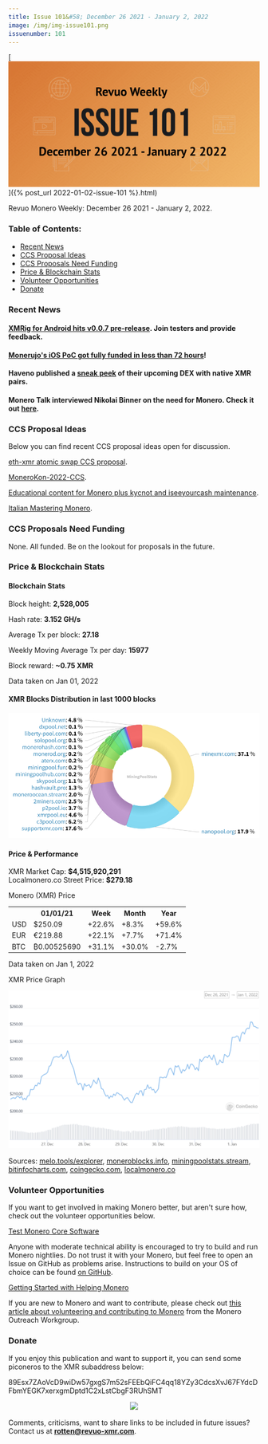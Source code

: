 ```yaml
---
title: Issue 101&#58; December 26 2021 - January 2, 2022
image: /img/img-issue101.png
issuenumber: 101
---
```

[<img src="/img/img-issue101.png" alt="Revuo Monero Weekly #101 Slide" class="img-lead">]({% post_url 2022-01-02-issue-101 %}.html)

<p class="text-lead">Revuo Monero Weekly: December 26 2021 - January 2, 2022.</p>
<!--more-->

<h3>Table of Contents:</h3>
<ul class="contents">
    <li><a href="#news">Recent News</a></li>
    <li><a href="#ideas">CCS Proposal Ideas</a></li>
    <li><a href="#proposals">CCS Proposals Need Funding</a></li>
    <li><a href="#stats">Price & Blockchain Stats</a></li>
    <li><a href="#volunteer">Volunteer Opportunities</a></li>
    <li><a href="#donate">Donate</a></li>
</ul>

<h3 id="news">Recent News</h3>

<div class="newsbyte">
    <h4><a href="https://github.com/XMRig-for-Android/xmrig-for-android" target="_blank">XMRig for Android hits v0.0.7 pre-release</a>. Join testers and provide feedback.</h4>
</div>

<div class="newsbyte">
    <h4><a href="https://nitter.ca/monerujowallet/status/1475183201912037377" target="_blank">Monerujo's iOS PoC got fully funded in less than 72 hours</a>!</h4>
</div>

<div class="newsbyte">
    <h4>Haveno published a <a href="https://nitter.ca/HavenoDEX/status/1475431311191982081" target="_blank">sneak peek</a> of their upcoming DEX with native XMR pairs.</h4>
</div>

<div class="newsbyte">
    <h4>Monero Talk interviewed Nikolai Binner on the need for Monero. Check it out <a href="https://yewtu.be/watch?v=AOV1SNonfqA" target="_blank">here</a>.</h4>
</div>

<h3 id="ideas">CCS Proposal Ideas</h3>

<p>Below you can find recent CCS proposal ideas open for discussion.</p>

<div class="proposal">
<p><a href="https://repo.getmonero.org/monero-project/ccs-proposals/-/merge_requests/277" target="_blank">eth-xmr atomic swap CCS proposal</a>.</p>
</div>

<div class="proposal">
<p><a href="https://repo.getmonero.org/monero-project/ccs-proposals/-/merge_requests/276" target="_blank">MoneroKon-2022-CCS</a>.</p>
</div>

<div class="proposal">
<p><a href="https://repo.getmonero.org/monero-project/ccs-proposals/-/merge_requests/273" target="_blank">Educational content for Monero plus kycnot and iseeyourcash maintenance</a>.</p>
</div>

<div class="proposal">
<p><a href="https://repo.getmonero.org/monero-project/ccs-proposals/-/merge_requests/251" target="_blank">Italian Mastering Monero</a>.</p>
</div>

<h3 id="proposals">CCS Proposals Need Funding</h3>

<p>None. All funded. Be on the lookout for proposals in the future.</p>

<h3 id="stats">Price & Blockchain Stats</h3>

<h4 class="stat">Blockchain Stats</h4>

<div class="bcstats">
    <p>Block height: <b>2,528,005</b></p>
    <p>Hash rate: <b>3.152 GH/s</b></p>
    <p>Average Tx per block: <b>27.18</b></p>
    <p>Weekly Moving Average Tx per day: <b>15977</b></p>
    <p>Block reward: <b>~0.75 XMR</b></p>
</div>
<p class="note">Data taken on Jan 01, 2022</p>

<h4 class="stat">XMR Blocks Distribution in last 1000 blocks</h4>
<p><img src="/img/hashrate-pool-distribution-1201.png" alt="Hashrate Pool Distribution Pie Chart"/></p>

<h4 class="stat" id="price-stat">Price & Performance</h4>

<div class="price-intro">XMR Market Cap: <b>$4,515,920,291</b><br>Localmonero.co Street Price: <b>$279.18</b></div>

<p class="table-title">Monero (XMR) Price</p>
<table class="price-table">
  <tr class="row1">
    <th></th>
    <th>01/01/21</th>
    <th>Week</th>
    <th>Month</th>
    <th>Year</th>
  </tr>
  <tr>
    <td data-th="XMR to">USD</td>
    <td data-th="01/01/22">$250.09</td>
    <td data-th="Week" class="green">+22.6%</td>
    <td data-th="Month" class="green">+8.3%</td>
    <td data-th="Year" class="green">+59.6%</td>
  </tr>
  <tr class="row3">
    <td data-th="XMR to">EUR</td>
    <td data-th="01/01/22">€219.88</td>
    <td data-th="Week" class="green">+22.1%</td>
    <td data-th="Month" class="green">+7.7%</td>
    <td data-th="Year" class="green">+71.4%</td>
  </tr>
  <tr>
    <td data-th="XMR to">BTC</td>
    <td data-th="01/01/22">₿0.00525690</td>
    <td data-th="Week" class="green">+31.1%</td>
    <td data-th="Month" class="green">+30.0%</td>
    <td data-th="Year" class="red">-2.7%</td>
  </tr>
</table>
<p class="note">Data taken on Jan 1, 2022</p>

<p class="table-title">XMR Price Graph</p>

![XMR Price Graph 26/12/21-01/01/22](/img/weekly-chart-1201.png "XMR Price Graph 26/12/21-01/01/22") 

Sources: <a href="https://melo.tools/explorer/mainnet/" target="_blank">melo.tools/explorer</a>, <a href="https://moneroblocks.info/stats/transaction-stats" target="_blank">moneroblocks.info</a>, <a href="https://miningpoolstats.stream/monero" target="_blank">miningpoolstats.stream</a>, <a href="https://bitinfocharts.com/monero/" target="_blank">bitinfocharts.com</a>, <a href="https://www.coingecko.com/en/coins/monero" target="_blank">coingecko.com</a>, <a href="https://localmonero.co/statistics" target="_blank">localmonero.co</a>

<h3 id="volunteer">Volunteer Opportunities</h3>

<p>If you want to get involved in making Monero better, but aren't sure how, check out the volunteer opportunities below.</p>

<div class="newsbyte">
    <p class="date"><a href="https://github.com/monero-project/monero" target="_blank">Test Monero Core Software</a></p>
    <p>Anyone with moderate technical ability is encouraged to try to build and run Monero nightlies. Do not trust it with your Monero, but feel free to open an Issue on GitHub as problems arise. Instructions to build on your OS of choice can be found <a href="https://github.com/monero-project/monero#compiling-monero-from-source" target="_blank">on GitHub</a>. </p>
</div>

<div class="newsbyte">
    <p class="date"><a href="https://github.com/monero-project/monero" target="_blank">Getting Started with Helping Monero</a></p>
    <p>If you are new to Monero and want to contribute, please check out <a href="https://www.monerooutreach.org/stories/getting-started-helping-monero.php" target="_blank">this article about volunteering and contributing to Monero</a> from the Monero Outreach Workgroup. </p>
</div>

<h3 id="donate">Donate</h3>

<p markdown="1">If you enjoy this publication and want to support it, you can send some piconeros to the XMR subaddress below:</p>

<p class="address" markdown="1">89Esx7ZAoVcD9wiDw57gxgS7m52sFEEbQiFC4qq18YZy3CdcsXvJ67FYdcDFbmYEGK7xerxgmDptd1C2xLstCbgF3RUhSMT</p>

<p><center><a href="monero:89Esx7ZAoVcD9wiDw57gxgS7m52sFEEbQiFC4qq18YZy3CdcsXvJ67FYdcDFbmYEGK7xerxgmDptd1C2xLstCbgF3RUhSMT" class="qr"><img src="/static/revuo/img/content/donate-monero.jpg" style="max-width: 200px;"/></a></center></p>

Comments, criticisms, want to share links to be included in future issues? Contact us at **rotten@revuo-xmr.com**.
